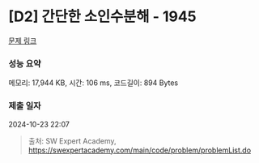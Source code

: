 # [D2] 간단한 소인수분해 - 1945 

[문제 링크](https://swexpertacademy.com/main/code/problem/problemDetail.do?contestProbId=AV5Pl0Q6ANQDFAUq) 

### 성능 요약

메모리: 17,944 KB, 시간: 106 ms, 코드길이: 894 Bytes

### 제출 일자

2024-10-23 22:07



> 출처: SW Expert Academy, https://swexpertacademy.com/main/code/problem/problemList.do